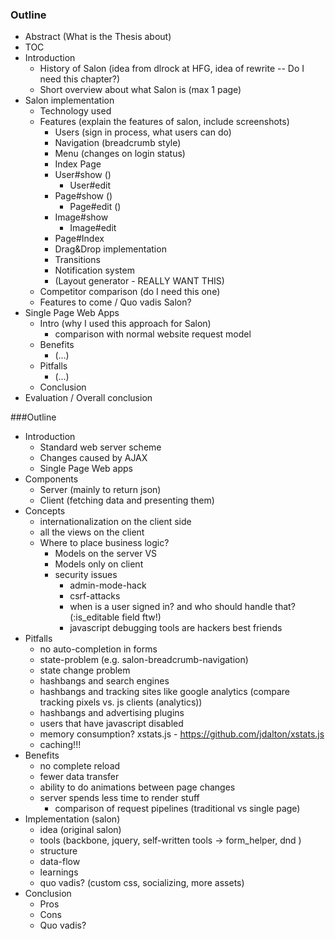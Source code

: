 ### Outline

- Abstract (What is the Thesis about)
- TOC
- Introduction
  - History of Salon (idea from dlrock at HFG, idea of rewrite -- Do I need this chapter?)
  - Short overview about what Salon is (max 1 page)
- Salon implementation
  - Technology used
  - Features (explain the features of salon, include screenshots)
    - Users (sign in process, what users can do)
    - Navigation (breadcrumb style)
    - Menu (changes on login status)
    - Index Page
    - User#show ()
      - User#edit
    - Page#show ()
      - Page#edit ()
    - Image#show
      - Image#edit
    - Page#Index
    - Drag&Drop implementation
    - Transitions
    - Notification system
    - (Layout generator - REALLY WANT THIS)
  - Competitor comparison (do I need this one)
  - Features to come / Quo vadis Salon?
- Single Page Web Apps
  - Intro (why I used this approach for Salon)
    - comparison with normal website request model
  - Benefits
    - (...)
  - Pitfalls
    - (...)
  - Conclusion
- Evaluation / Overall conclusion    

###Outline
- Introduction
  - Standard web server scheme
  - Changes caused by AJAX
  - Single Page Web apps
- Components
  - Server (mainly to return json)
  - Client (fetching data and presenting them)
- Concepts
  - internationalization on the client side
  - all the views on the client
  - Where to place business logic?
    - Models on the server VS
    - Models only on client
    - security issues
      - admin-mode-hack
      - csrf-attacks
      - when is a user signed in? and who should handle that? (:is_editable field ftw!)
      - javascript debugging tools are hackers best friends
- Pitfalls
  - no auto-completion in forms
  - state-problem (e.g. salon-breadcrumb-navigation)
  - state change problem
  - hashbangs and search engines
  - hashbangs and tracking sites like google analytics (compare tracking pixels vs. js clients (analytics))
  - hashbangs and advertising plugins
  - users that have javascript disabled
  - memory consumption? xstats.js - https://github.com/jdalton/xstats.js
  - caching!!!
- Benefits
  - no complete reload 
  - fewer data transfer
  - ability to do animations between page changes
  - server spends less time to render stuff
    - comparison of request pipelines (traditional vs single page)
- Implementation (salon)
  - idea (original salon)
  - tools (backbone, jquery, self-written tools -> form_helper, dnd )
  - structure
  - data-flow
  - learnings
  - quo vadis? (custom css, socializing, more assets)
- Conclusion
  - Pros
  - Cons
  - Quo vadis?